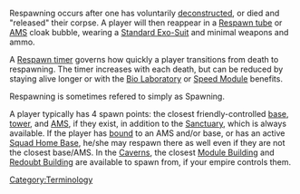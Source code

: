 Respawning occurs after one has voluntarily
[deconstructed](Deconstruct.md), or died and "released" their
corpse. A player will then reappear in a [Respawn
tube](Respawn_Tube.md) or
[AMS](Advanced_Mobile_Station.md) cloak bubble, wearing a
[Standard Exo-Suit](Standard_Exo-Suit.md) and minimal weapons
and ammo.

A [Respawn timer](Respawn_timer.md) governs how quickly a player
transitions from death to respawning. The timer increases with each
death, but can be reduced by staying alive longer or with the [Bio
Laboratory](Bio_Laboratory.md) or [Speed
Module](Speed_Module.md) benefits.

Respawning is sometimes refered to simply as Spawning.

A player typically has 4 spawn points: the closest friendly-controlled
[base](Facilities.md), [tower](Tower.md), and
[AMS](Advanced_Mobile_Station.md), if they exist, in addition to the
[Sanctuary](Sanctuary.md), which is always available. If the
player has [bound](Bind.md) to an AMS and/or base, or has an
active [Squad Home Base](Squad_Home_Base.md), he/she may respawn
there as well even if they are not the closest base/AMS. In the
[Caverns](Caverns.md), the closest [Module
Building](Module_Building.md) and [Redoubt
Building](Redoubt_Building.md) are available to spawn from, if
your empire controls them.

[Category:Terminology](Category:Terminology.md)
